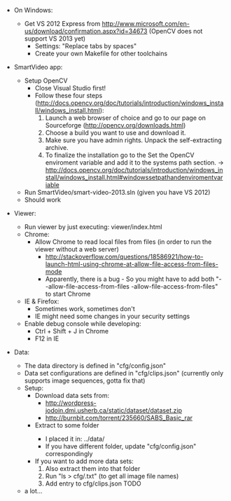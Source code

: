 - On Windows:
	- Get VS 2012 Express from http://www.microsoft.com/en-us/download/confirmation.aspx?id=34673 (OpenCV does not support VS 2013 yet)
		- Settings: "Replace tabs by spaces" 
		- Create your own Makefile for other toolchains
	
- SmartVideo app:
	- Setup OpenCV
		- Close Visual Studio first!
		- Follow these four steps (http://docs.opencv.org/doc/tutorials/introduction/windows_install/windows_install.html):
			1. Launch a web browser of choice and go to our page on Sourceforge (http://opencv.org/downloads.html)
			2. Choose a build you want to use and download it.
			3. Make sure you have admin rights. Unpack the self-extracting archive.
			4. To finalize the installation go to the Set the OpenCV enviroment variable and add it to the systems path section.
				-> http://docs.opencv.org/doc/tutorials/introduction/windows_install/windows_install.html#windowssetpathandenviromentvariable
	- Run SmartVideo/smart-video-2013.sln (given you have VS 2012)
	- Should work
	
- Viewer:
	- Run viewer by just executing: viewer/index.html
	- Chrome: 
		- Allow Chrome to read local files from files (in order to run the viewer without a web server)
			- http://stackoverflow.com/questions/18586921/how-to-launch-html-using-chrome-at-allow-file-access-from-files-mode
			- Apparently, there is a bug - So you might have to add both "--allow-file-access-from-files -allow-file-access-from-files" to start Chrome
	- IE & Firefox:
		- Sometimes work, sometimes don't
		- IE might need some changes in your security settings
	- Enable debug console while developing:
		- Ctrl + Shift + J in Chrome
		- F12 in IE

- Data:
	- The data directory is defined in "cfg/config.json"
	- Data set configurations are defined in "cfg/clips.json" (currently only supports image sequences, gotta fix that)
	- Setup:
		- Download data sets from:
			- http://wordpress-jodoin.dmi.usherb.ca/static/dataset/dataset.zip
			- http://burnbit.com/torrent/235660/SABS_Basic_rar
		- Extract to some folder <data-root>
			- I placed it in: ../data/
			- If you have different folder, update "cfg/config.json" correspondingly
		- If you want to add more data sets:
			1. Also extract them into that folder
			2. Run "ls > cfg/<datasetname>.txt" (to get all image file names)
			3. Add entry to cfg/clips.json
TODO
	- a lot...